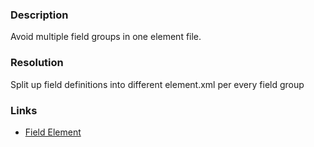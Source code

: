 ﻿---
Title: Multiple field groups in element file
FileName: resp515102.html
---
### Description
Avoid multiple field groups in one element file.

### Resolution
Split up field definitions into different element.xml per every field group

### Links
- [Field Element](http://msdn.microsoft.com/en-us/library/office/aa979575.aspx)